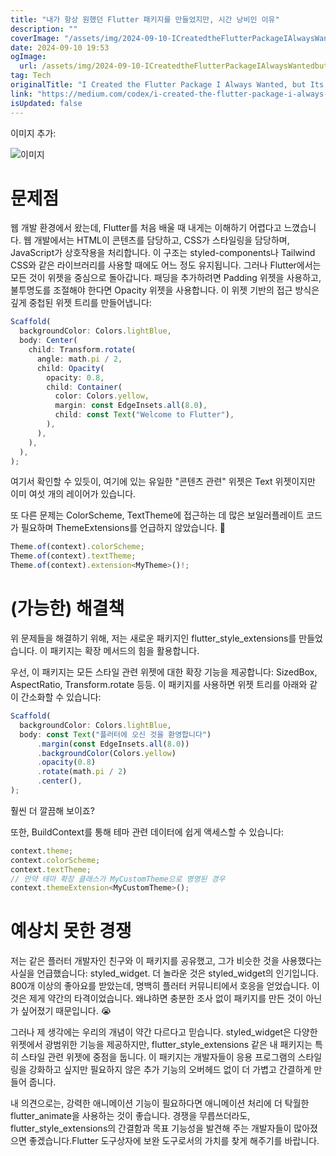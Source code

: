 ```yaml
---
title: "내가 항상 원했던 Flutter 패키지를 만들었지만, 시간 낭비인 이유"
description: ""
coverImage: "/assets/img/2024-09-10-ICreatedtheFlutterPackageIAlwaysWantedbutItsaWasteofTime_0.png"
date: 2024-09-10 19:53
ogImage: 
  url: /assets/img/2024-09-10-ICreatedtheFlutterPackageIAlwaysWantedbutItsaWasteofTime_0.png
tag: Tech
originalTitle: "I Created the Flutter Package I Always Wanted, but Its a Waste of Time"
link: "https://medium.com/codex/i-created-the-flutter-package-i-always-wanted-but-its-a-waste-of-time-19e509def1f6"
isUpdated: false
---
```



이미지 추가:

![이미지](/assets/img/2024-09-10-ICreatedtheFlutterPackageIAlwaysWantedbutItsaWasteofTime_0.png)

# 문제점

웹 개발 환경에서 왔는데, Flutter를 처음 배울 때 내게는 이해하기 어렵다고 느꼈습니다. 웹 개발에서는 HTML이 콘텐츠를 담당하고, CSS가 스타일링을 담당하며, JavaScript가 상호작용을 처리합니다. 이 구조는 styled-components나 Tailwind CSS와 같은 라이브러리를 사용할 때에도 어느 정도 유지됩니다. 그러나 Flutter에서는 모든 것이 위젯을 중심으로 돌아갑니다. 패딩을 추가하려면 Padding 위젯을 사용하고, 불투명도를 조절해야 한다면 Opacity 위젯을 사용합니다. 이 위젯 기반의 접근 방식은 깊게 중첩된 위젯 트리를 만들어냅니다:

```js
Scaffold(
  backgroundColor: Colors.lightBlue,
  body: Center(
    child: Transform.rotate(
      angle: math.pi / 2,
      child: Opacity(
        opacity: 0.8,
        child: Container(
          color: Colors.yellow,
          margin: const EdgeInsets.all(8.0),
          child: const Text("Welcome to Flutter"),
        ),
      ),
    ),
  ),
);
```

<div class="content-ad"></div>

여기서 확인할 수 있듯이, 여기에 있는 유일한 "콘텐츠 관련" 위젯은 Text 위젯이지만 이미 여섯 개의 레이어가 있습니다.

또 다른 문제는 ColorScheme, TextTheme에 접근하는 데 많은 보일러플레이트 코드가 필요하며 ThemeExtensions를 언급하지 않았습니다. 🤕

```js
Theme.of(context).colorScheme;
Theme.of(context).textTheme;
Theme.of(context).extension<MyTheme>()!;
```

# (가능한) 해결책

<div class="content-ad"></div>

위 문제들을 해결하기 위해, 저는 새로운 패키지인 flutter_style_extensions를 만들었습니다. 이 패키지는 확장 메서드의 힘을 활용합니다.

우선, 이 패키지는 모든 스타일 관련 위젯에 대한 확장 기능을 제공합니다: SizedBox, AspectRatio, Transform.rotate 등등. 이 패키지를 사용하면 위젯 트리를 아래와 같이 간소화할 수 있습니다:

```js
Scaffold(
  backgroundColor: Colors.lightBlue,
  body: const Text("플러터에 오신 것을 환영합니다")
      .margin(const EdgeInsets.all(8.0))
      .backgroundColor(Colors.yellow)
      .opacity(0.8)     
      .rotate(math.pi / 2)
      .center(),
);
```

훨씬 더 깔끔해 보이죠?

<div class="content-ad"></div>

또한, BuildContext를 통해 테마 관련 데이터에 쉽게 액세스할 수 있습니다:

```js
context.theme;
context.colorScheme;
context.textTheme;
// 만약 테마 확장 클래스가 MyCustomTheme으로 명명된 경우
context.themeExtension<MyCustomTheme>();
```

# 예상치 못한 경쟁

저는 같은 플러터 개발자인 친구와 이 패키지를 공유했고, 그가 비슷한 것을 사용했다는 사실을 언급했습니다: styled_widget. 더 놀라운 것은 styled_widget의 인기입니다. 800개 이상의 좋아요를 받았는데, 명백히 플러터 커뮤니티에서 호응을 얻었습니다. 이것은 제게 약간의 타격이었습니다. 왜냐하면 충분한 조사 없이 패키지를 만든 것이 아닌가 싶어졌기 때문입니다. 😭

<div class="content-ad"></div>

그러나 제 생각에는 우리의 개념이 약간 다르다고 믿습니다. styled_widget은 다양한 위젯에서 광범위한 기능을 제공하지만, flutter_style_extensions 같은 내 패키지는 특히 스타일 관련 위젯에 중점을 둡니다. 이 패키지는 개발자들이 응용 프로그램의 스타일링을 강화하고 싶지만 필요하지 않은 추가 기능의 오버헤드 없이 더 가볍고 간결하게 만들어 줍니다.

내 의견으로는, 강력한 애니메이션 기능이 필요하다면 애니메이션 처리에 더 탁월한 flutter_animate을 사용하는 것이 좋습니다. 경쟁을 무릅쓰더라도, flutter_style_extensions의 간결함과 목표 기능성을 발견해 주는 개발자들이 많아졌으면 좋겠습니다.Flutter 도구상자에 보완 도구로서의 가치를 찾게 해주기를 바랍니다.